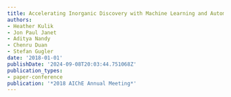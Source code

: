 ```yaml
---
title: Accelerating Inorganic Discovery with Machine Learning and Automation
authors:
- Heather Kulik
- Jon Paul Janet
- Aditya Nandy
- Chenru Duan
- Stefan Gugler
date: '2018-01-01'
publishDate: '2024-09-08T20:03:44.751068Z'
publication_types:
- paper-conference
publication: '*2018 AIChE Annual Meeting*'
---
```

